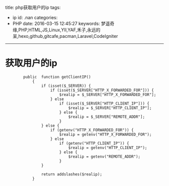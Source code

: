 title: php获取用户的ip
tags:
  - ip
id: .nan
categories:
  - PHP
date: 2016-03-15 12:45:27
keywords: 梦遥奇缘,PHP,HTML,JS,Linux,YII,YAF,禾子,永远的呆,hexo,github,gitcafe,pacman,Laravel,CodeIgniter
---

# 获取用户的ip
			public  function getClientIP()
			    {
			        if (isset($_SERVER)) {
			            if (isset($_SERVER["HTTP_X_FORWARDED_FOR"])) {
			                $realip = $_SERVER["HTTP_X_FORWARDED_FOR"];
			            } else 
			                if (isset($_SERVER["HTTP_CLIENT_IP"])) {
			                    $realip = $_SERVER["HTTP_CLIENT_IP"];
			                } else {
			                    $realip = $_SERVER["REMOTE_ADDR"];
			                }
			        } else {
			            if (getenv("HTTP_X_FORWARDED_FOR")) {
			                $realip = getenv("HTTP_X_FORWARDED_FOR");
			            } else 
			                if (getenv("HTTP_CLIENT_IP")) {
			                    $realip = getenv("HTTP_CLIENT_IP");
			                } else {
			                    $realip = getenv("REMOTE_ADDR");
			                }
			        }
			        
			        return addslashes($realip);
			    }